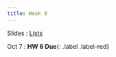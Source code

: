 ```yaml
---
title: Week 8
---
```


Slides
: [Lists](https://docs.google.com/presentation/d/1B85aA4ZYQ-4fFHwX3zMI1FhWOhPef-G4sqgh0t3QqTU/edit?usp=sharing)

Oct 7
: **HW 6 Due**{: .label .label-red}
